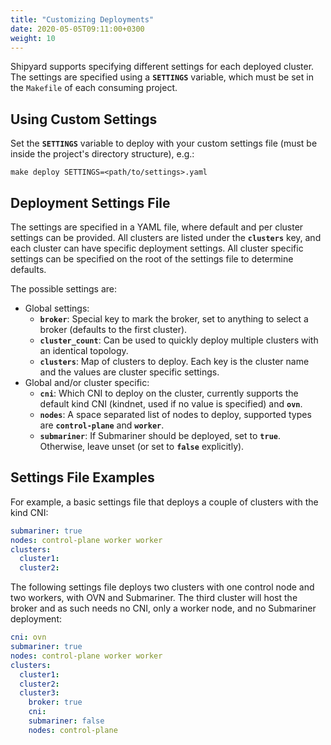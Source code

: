 ```yaml
---
title: "Customizing Deployments"
date: 2020-05-05T09:11:00+0300
weight: 10
---
```


Shipyard supports specifying different settings for each deployed cluster.
The settings are specified using a **`SETTINGS`** variable, which must be set in the `Makefile` of each consuming project.

## Using Custom Settings

Set the **`SETTINGS`** variable to deploy with your custom settings file (must be inside the project's directory structure), e.g.:

```shell
make deploy SETTINGS=<path/to/settings>.yaml
```

## Deployment Settings File

The settings are specified in a YAML file, where default and per cluster settings can be provided.
All clusters are listed under the **`clusters`** key, and each cluster can have specific deployment settings.
All cluster specific settings can be specified on the root of the settings file to determine defaults.

The possible settings are:

* Global settings:
  * **`broker`**: Special key to mark the broker, set to anything to select a broker (defaults to the first cluster).
  * **`cluster_count`**: Can be used to quickly deploy multiple clusters with an identical topology.
  * **`clusters`**: Map of clusters to deploy. Each key is the cluster name and the values are cluster specific settings.
* Global and/or cluster specific:
  * **`cni`**: Which CNI to deploy on the cluster,
    currently supports the default kind CNI (kindnet, used if no value is specified)
    and **`ovn`**.
  * **`nodes`**: A space separated list of nodes to deploy, supported types are **`control-plane`** and **`worker`**.
  * **`submariner`**: If Submariner should be deployed, set to **`true`**. Otherwise, leave unset (or set to **`false`** explicitly).

## Settings File Examples

For example, a basic settings file that deploys a couple of clusters with the kind CNI:

```yaml
submariner: true
nodes: control-plane worker worker
clusters:
  cluster1:
  cluster2:
```

The following settings file deploys two clusters with one control node and two workers, with OVN and Submariner.
The third cluster will host the broker and as such needs no CNI, only a worker node, and no Submariner deployment:

```yaml
cni: ovn
submariner: true
nodes: control-plane worker worker
clusters:
  cluster1:
  cluster2:
  cluster3:
    broker: true
    cni:
    submariner: false
    nodes: control-plane
```
